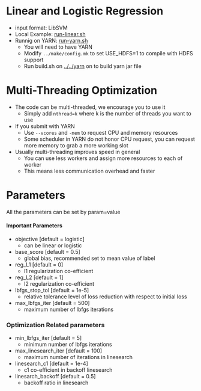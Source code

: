 Linear and Logistic Regression
====
* input format: LibSVM
* Local Example: [run-linear.sh](run-linear.sh)
* Runnig on YARN: [run-yarn.sh](run-yarn.sh)
  - You will need to have YARN 
  - Modify  ```../make/config.mk``` to set USE_HDFS=1 to compile with HDFS support
  - Run build.sh on [../../yarn](../../yarn) on to build yarn jar file 

Multi-Threading Optimization
====
* The code can be  multi-threaded, we encourage you to use it
  - Simply add ```nthread=k``` where k is the number of threads you want to use
* If you submit with YARN 
  - Use ```--vcores``` and ```-mem``` to request CPU and memory resources
  - Some scheduler in YARN do not honor CPU request, you can request more memory to grab a more working slot
* Usually multi-threading improves speed in general
  - You can use less workers and assign more resources to each of worker
  - This means less communication overhead and faster 

Parameters
====
All the parameters can be set by param=value

#### Important Parameters
* objective [default = logistic]
  - can be linear or logistic
* base_score [default = 0.5]
  - global bias, recommended set to mean value of label
* reg_L1 [default = 0]
  - l1 regularization co-efficient
* reg_L2 [default = 1]
  - l2 regularization co-efficient
* lbfgs_stop_tol [default = 1e-5]
  - relative tolerance level of loss reduction with respect to initial loss
* max_lbfgs_iter [default = 500]
  - maximum number of lbfgs iterations

### Optimization Related parameters
* min_lbfgs_iter [default = 5]
  - minimum number of lbfgs iterations
* max_linesearch_iter [default = 100] 
  - maximum number of iterations in linesearch
* linesearch_c1 [default = 1e-4] 
  - c1 co-efficient in backoff linesearch
* linesarch_backoff [default = 0.5]
  - backoff ratio in linesearch
 